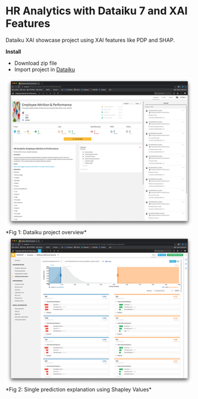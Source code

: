 # HR Analytics with Dataiku 7 and XAI Features

Dataiku XAI showcase project using XAI features like PDP and SHAP.   

**Install**
- Download zip file
- Import project in [Dataiku](https://www.dataiku.com/)  

<img src="img/overview.png" alt="overview" width="750"/>
*Fig 1: Dataiku project overview*

<img src="img/shap.png" alt="overview" width="750"/>
*Fig 2: Single prediction explanation using Shapley Values*
